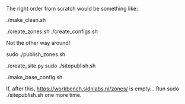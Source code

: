 The right order from scratch would be something like:

./make_clean.sh

./create_zones.sh
./create_configs.sh

Not the other way around!

sudo ./publish_zones.sh

./create_site.py
sudo ./sitepublish.sh

./make_base_config.sh

If, after this, https://workbench.sidnlabs.nl/zones/ is empty...
Run sudo ./sitepublish.sh one more time.
